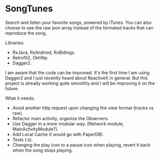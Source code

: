 # SongTunes
Search and listen your favorite songs, powered by iTunes. You can also choose to see the raw json array instead of the formated tracks that can reproduce the song.

Libraries:
- RxJava, RxAndroid, RxBidings.
- Retrofit2, OkHttp.
- Dagger2.

I am aware that the code can be improved. It's the first time I am using Dagger2 and I just recently heard about ReactiveX in general.
But this project is already working quite smoothly and I will be improving it on the future. 

What it needs:
- Avoid another http request upon changing the view format (tracks vs raw).
- Refactor main activity, organize the Observers.
- Use Dagger in a more modular way. (Network module, MainActivityModule?).
- Add Local Cache (I would go with PaperDB).
- Tests (:s).
- Changing the play icon to a pause icon when playing, revert it back when the song stops playing.

